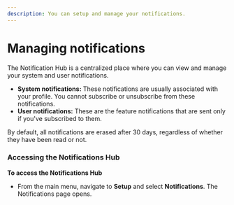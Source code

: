 ```yaml
---
description: You can setup and manage your notifications.
---
```


# Managing notifications

The Notification Hub is a centralized place where you can view and manage your system and user notifications.

* **System notifications:** These notifications are usually associated with your profile. You cannot subscribe or unsubscribe from these notifications.
* **User notifications:** These are the feature notifications that are sent only if you've subscribed to them.

By default, all notifications are erased after 30 days, regardless of whether they have been read or not.

### Accessing the Notifications Hub

**To access the Notifications Hub**

* From the main menu, navigate to **Setup** and select **Notifications**. The Notifications page opens.



